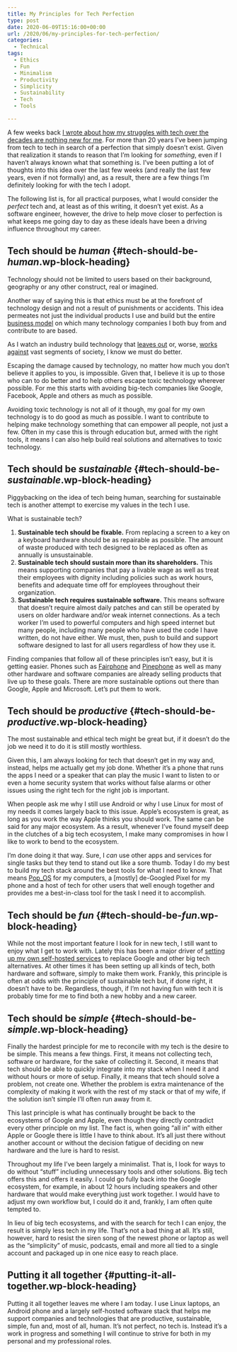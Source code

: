 ```yaml
---
title: My Principles for Tech Perfection
type: post
date: 2020-06-09T15:16:00+00:00
url: /2020/06/my-principles-for-tech-perfection/
categories:
  - Technical
tags:
  - Ethics
  - Fun
  - Minimalism
  - Productivity
  - Simplicity
  - Sustainability
  - Tech
  - Tools

---
```

A few weeks back [I wrote about how my struggles with tech over the decades are nothing new for me][1]. For more than 20 years I’ve been jumping from tech to tech in search of a perfection that simply doesn’t exist.
Given that realization it stands to reason that I’m looking for _something_, even if I haven’t always known what that something is. I’ve been putting a lot of thoughts into this idea over the last few weeks (and really the last few years, even if not formally) and, as a result, there are a few things I’m definitely looking for with the tech I adopt.

The following list is, for all practical purposes, what I would consider the _perfect_ tech and, at least as of this writing, it doesn’t yet exist. As a software engineer, however, the drive to help move closer to perfection is what keeps me going day to day as these ideals have been a driving influence throughout my career.

## Tech should be _human_ {#tech-should-be-_human_.wp-block-heading}

Technology should not be limited to users based on their background, geography or any other construct, real or imagined.

Another way of saying this is that ethics must be at the forefront of technology design and not a result of punishments or accidents. This idea permeates not just the individual products I use and build but the entire [business model][2] on which many technology companies I both buy from and contribute to are based.

As I watch an industry build technology that [leaves out][3] or, worse, [works against][4] vast segments of society, I know we must do better.

Escaping the damage caused by technology, no matter how much you don’t believe it applies to you, is impossible. Given that, I believe it is up to those who can to do better and to help others escape toxic technology wherever possible. For me this starts with avoiding big-tech companies like Google, Facebook, Apple and others as much as possible.

Avoiding toxic technology is not all of it though, my goal for my own technology is to do good as much as possible. I want to contribute to helping make technology something that can empower all people, not just a few. Often in my case this is through education but, armed with the right tools, it means I can also help build real solutions and alternatives to toxic technology.

## Tech should be _sustainable_ {#tech-should-be-_sustainable_.wp-block-heading}

Piggybacking on the idea of tech being human, searching for sustainable tech is another attempt to exercise my values in the tech I use.

What is sustainable tech?

<ol class="wp-block-list">
  <li>
    <strong>Sustainable tech should be fixable.</strong> From replacing a screen to a key on a keyboard hardware should be as repairable as possible. The amount of waste produced with tech designed to be replaced as often as annually is unsustainable.
  </li>
  <li>
    <strong>Sustainable tech should sustain more than its shareholders.</strong> This means supporting companies that pay a livable wage as well as treat their employees with dignity including policies such as work hours, benefits and adequate time off for employees throughout their organization.
  </li>
  <li>
    <strong>Sustainable tech requires sustainable software.</strong> This means software that doesn’t require almost daily patches and can still be operated by users on older hardware and/or weak internet connections. As a tech worker I’m used to powerful computers and high speed internet but many people, including many people who have used the code I have written, do not have either. We must, then, push to build and support software designed to last for all users regardless of how they use it.
  </li>
</ol>

Finding companies that follow all of these principles isn’t easy, but it is getting easier. Phones such as [Fairphone][5] and [Pinephone][6] as well as many other hardware and software companies are already selling products that live up to these goals. There are more sustainable options out there than Google, Apple and Microsoft. Let’s put them to work.

## Tech should be _productive_ {#tech-should-be-_productive_.wp-block-heading}

The most sustainable and ethical tech might be great but, if it doesn’t do the job we need it to do it is still mostly worthless.

Given this, I am always looking for tech that doesn’t get in my way and, instead, helps me actually get my job done. Whether it’s a phone that runs the apps I need or a speaker that can play the music I want to listen to or even a home security system that works without false alarms or other issues using the right tech for the right job is important.

When people ask me why I still use Android or why I use Linux for most of my needs it comes largely back to this issue. Apple’s ecosystem is great, as long as you work the way Apple thinks you should work. The same can be said for any major ecosystem. As a result, whenever I’ve found myself deep in the clutches of a big tech ecosystem, I make many compromises in how I like to work to bend to the ecosystem.

I’m done doing it that way. Sure, I _can_ use other apps and services for single tasks but they tend to stand out like a sore thumb. Today I do my best to build my tech stack around the best tools for what I need to know. That means [Pop_OS][7] for my computers, a [mostly] de-Googled Pixel for my phone and a host of tech for other users that well enough together and provides me a best-in-class tool for the task I need it to accomplish.

## Tech should be _fun_ {#tech-should-be-_fun_.wp-block-heading}

While not the most important feature I look for in new tech, I still want to enjoy what I get to work with. Lately this has been a major driver of [setting up my own self-hosted services][8] to replace Google and other big tech alternatives. At other times it has been setting up all kinds of tech, both hardware and software, simply to make them work. Frankly, this principle is often at odds with the principle of sustainable tech but, if done right, it doesn’t have to be. Regardless, though, if I’m not having fun with tech it is probably time for me to find both a new hobby and a new career.

## Tech should be _simple_ {#tech-should-be-_simple_.wp-block-heading}

Finally the hardest principle for me to reconcile with my tech is the desire to be simple. This means a few things. First, it means not collecting tech, software or hardware, for the sake of collecting it. Second, it means that tech should be able to quickly integrate into my stack when I need it and without hours or more of setup. Finally, it means that tech should solve a problem, not create one. Whether the problem is extra maintenance of the complexity of making it work with the rest of my stack or that of my wife, if the solution isn’t simple I’ll often run away from it.

This last principle is what has continually brought be back to the ecosystems of Google and Apple, even though they directly contradict every other principle on my list. The fact is, when going “all in” with either Apple or Google there is little I have to think about. It’s all just there without another account or without the decision fatigue of deciding on new hardware and the lure is hard to resist.

Throughout my life I’ve been largely a minimalist. That is, I look for ways to do without “stuff” including unnecessary tools and other solutions. Big tech offers this and offers it easily. I could go fully back into the Google ecosystem, for example, in about 12 hours including speakers and other hardware that would make everything just work together. I would have to adjust my own workflow but, I could do it and, frankly, I am often quite tempted to.

In lieu of big tech ecosystems, and with the search for tech I can enjoy, the result is simply less tech in my life. That’s not a bad thing at all. It’s still, however, hard to resist the siren song of the newest phone or laptop as well as the “simplicity” of music, podcasts, email and more all tied to a single account and packaged up in one nice easy to reach place.

## Putting it all together {#putting-it-all-together.wp-block-heading}

Putting it all together leaves me where I am today. I use Linux laptops, an Android phone and a largely self-hosted software stack that helps me support companies and technologies that are productive, sustainable, simple, fun and, most of all, human. It’s not perfect, no tech is. Instead it’s a work in progress and something I will continue to strive for both in my personal and my professional roles.

 [1]: /2020/05/my-struggles-with-tech-are-not-new/
 [2]: https://en.wikipedia.org/wiki/Surveillance_capitalism
 [3]: https://gizmodo.com/why-cant-this-soap-dispenser-identify-dark-skin-1797931773
 [4]: https://www.npr.org/2018/03/20/595338116/what-did-cambridge-analytica-do-during-the-2016-election
 [5]: https://www.fairphone.com/en/
 [6]: https://www.pine64.org/pinephone/
 [7]: https://pop.system76.com/
 [8]: /2020/04/leaving-big-tech-behind-take-2/
